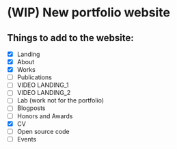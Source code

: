 # (WIP) New portfolio website

## Things to add to the website:

- [x] Landing
- [x] About
- [x] Works
- [ ] Publications
- [ ] VIDEO LANDING_1
- [ ] VIDEO LANDING_2
- [ ] Lab (work not for the portfolio)
- [ ] Blogposts
- [ ] Honors and Awards
- [X] CV
- [ ] Open source code
- [ ] Events
